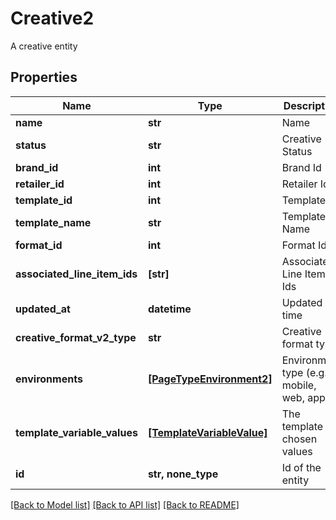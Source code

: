 # Creative2

A creative entity

## Properties
Name | Type | Description | Notes
------------ | ------------- | ------------- | -------------
**name** | **str** | Name | 
**status** | **str** | Creative Status | 
**brand_id** | **int** | Brand Id | 
**retailer_id** | **int** | Retailer Id | 
**template_id** | **int** | Template Id | 
**template_name** | **str** | Template Name | 
**format_id** | **int** | Format Id | 
**associated_line_item_ids** | **[str]** | Associated Line Item Ids | 
**updated_at** | **datetime** | Updated at time | 
**creative_format_v2_type** | **str** | Creative format type | 
**environments** | [**[PageTypeEnvironment2]**](PageTypeEnvironment2.md) | Environment type (e.g. mobile, web, app) | 
**template_variable_values** | [**[TemplateVariableValue]**](TemplateVariableValue.md) | The template chosen values | 
**id** | **str, none_type** | Id of the entity | [optional] 

[[Back to Model list]](../README.md#documentation-for-models) [[Back to API list]](../README.md#documentation-for-api-endpoints) [[Back to README]](../README.md)



